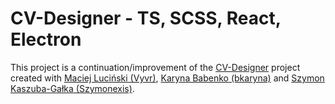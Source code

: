 # CV-Designer - TS, SCSS, React, Electron

This project is a continuation/improvement of the [CV-Designer](https://github.com/5G-Pickles/CV-Designer) project created with [Maciej Luciński (Vyvr)](https://github.com/Vyvr), [Karyna Babenko (bkaryna)](https://github.com/bkaryna) and [Szymon Kaszuba-Gałka (Szymonexis)](https://github.com/Szymonexis).
